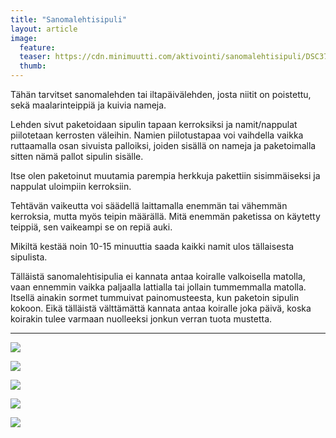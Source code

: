 ```yaml
---
title: "Sanomalehtisipuli"
layout: article
image:
  feature:
  teaser: https://cdn.minimuutti.com/aktivointi/sanomalehtisipuli/DSC37764-245px.jpg
  thumb:
---
```


Tähän tarvitset sanomalehden tai iltapäivälehden, josta niitit on poistettu, sekä maalarinteippiä ja kuivia nameja.

Lehden sivut paketoidaan sipulin tapaan kerroksiksi ja namit/nappulat piilotetaan kerrosten väleihin. Namien piilotustapaa voi vaihdella vaikka ruttaamalla osan sivuista palloiksi, joiden sisällä on nameja ja paketoimalla sitten nämä pallot sipulin sisälle.

Itse olen paketoinut muutamia parempia herkkuja pakettiin sisimmäiseksi ja nappulat uloimpiin kerroksiin. 

Tehtävän vaikeutta voi säädellä laittamalla enemmän tai vähemmän kerroksia, mutta myös teipin määrällä. Mitä enemmän paketissa on käytetty teippiä, sen vaikeampi se on repiä auki.

Mikiltä kestää noin 10-15 minuuttia saada kaikki namit ulos tällaisesta sipulista.

Tälläistä sanomalehtisipulia ei kannata antaa koiralle valkoisella matolla, vaan ennemmin vaikka paljaalla lattialla tai jollain tummemmalla matolla. Itsellä ainakin sormet tummuivat painomusteesta, kun paketoin sipulin kokoon. Eikä tälläistä välttämättä kannata antaa koiralle joka päivä, koska koirakin tulee varmaan nuolleeksi jonkun verran tuota mustetta.

---

![](https://cdn.minimuutti.com/aktivointi/sanomalehtisipuli/DSC37686-800px.jpg)

![](https://cdn.minimuutti.com/aktivointi/sanomalehtisipuli/DSC37688-800px.jpg)

![](https://cdn.minimuutti.com/aktivointi/sanomalehtisipuli/DSC37787-800px.jpg)

![](https://cdn.minimuutti.com/aktivointi/sanomalehtisipuli/DSC37764-800px.jpg)

![](https://cdn.minimuutti.com/aktivointi/sanomalehtisipuli/DSC37824-800px.jpg)
